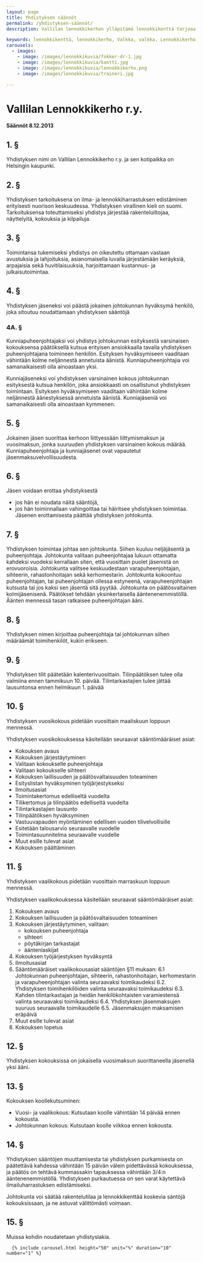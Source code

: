```yaml
---
layout: page
title: Yhdistyksen säännöt
permalink: /yhdistyksen-säännöt/
description: Vallilan lennokkikerhon ylläpitämä lennokkikenttä tarjoaa harrastajille mahdollisuuden lennättää Helsingissä. Tutustu sääntöihin ja toimintaohjeisiin tässä.

keywords: lennokkikenttä, lennokkikerho, Valkka, valkka, Lennokkikerho, lennokkikerho, Lennokkikenttä, lennokkikenttä, Kenttä, kenttä
carousels:
  - images: 
    - image: /images/lennokkikuvia/fokker-dr-1.jpg
    - image: /images/lennokkikuvia/kantti.jpg
    - image: /images/lennokkikuvia/lennokkikerho.png
    - image: /images/lennokkikuvia/traineri.jpg

---
```


# Vallilan Lennokkikerho r.y.

**Säännöt 8.12.2013**

## 1. §
Yhdistyksen nimi on Vallilan Lennokkikerho r.y. ja sen kotipaikka on Helsingin kaupunki. 

## 2. §
Yhdistyksen tarkoituksena on ilma- ja lennokkiharrastuksen edistäminen erityisesti nuorison keskuudessa. Yhdistyksen virallinen kieli on suomi. Tarkoituksensa toteuttamiseksi yhdistys järjestää rakenteluiltojaa, näyttelyitä, kokouksia ja kilpailuja.

## 3. §
Toimintansa tukemiseksi yhdistys on oikeutettu ottamaan vastaan avustuksia ja lahjoituksia, asianomaisella luvalla järjestämään keräyksiä, arpajaisia sekä huvitilaisuuksia, harjoittamaan kustannus- ja julkaisutoimintaa.

## 4. §
Yhdistyksen jäseneksi voi päästä jokainen johtokunnan hyväksymä henkilö, joka sitoutuu noudattamaan yhdistyksen sääntöjä

### 4A. §
Kunniapuheenjohtajaksi voi yhdistys johtokunnan esityksestä varsinaisen kokouksensa päätöksellä kutsua erityisen ansiokkaalla tavalla yhdistyksen puheenjohtajana toimineen henkilön. Esityksen hyväksymiseen vaaditaan vähintään kolme neljännestä annetuista äänistä. Kunniapuheenjohtajia voi samanaikaisesti olla ainoastaan yksi.

Kunniajäseneksi voi yhdistyksen varsinainen kokous johtokunnan esityksestä kutsua henkilön, joka ansiokkaasti on osallistunut yhdistyksen toimintaan. Esityksen hyväksymiseen vaaditaan vähintään kolme neljännestä äänestyksessä annetuista äänistä. Kunniajäseniä voi samanaikaisesti olla ainoastaan kymmenen.

## 5. §
Jokainen jäsen suorittaa kerhoon liittyessään liittymismaksun ja vuosimaksun, jonka suuruuden yhdistyksen varsinainen kokous määrää. Kunniapuheenjohtaja ja kunniajäsenet ovat vapautetut jäsenmaksuvelvollisuudesta.

## 6. §
Jäsen voidaan erottaa yhdistyksestä 
- jos hän ei noudata näitä sääntöjä,
- jos hän toiminnallaan vahingoittaa tai häiritsee yhdistyksen toimintaa.
Jäsenen erottamisesta päättää yhdistyksen johtokunta.

## 7. §
Yhdistyksen toimintaa johtaa sen johtokunta. Siihen kuuluu neljäjäsentä ja puheenjohtaja. Johtokunta valitaan puheenjohtajaa lukuun ottamatta kahdeksi vuodeksi kerrallaan siten, että vuosittain puolet jäsenistä on erovuoroisia. Johtokunta valitsee keskuudestaan varapuheenjohtajan, sihteerin, rahastonhoitajan sekä kerhomestarin. Johtokunta kokoontuu puheenjohtajan, tai puheenjohtajan ollessa estyneenä, varapuheenjohtajan kutsusta tai jos kaksi sen jäsentä sitä pyytää. Johtokunta on päätösvaltainen kolmijäsenisenä. Päätökset tehdään yksinkertaisella ääntenenemmistöllä. Äänten mennessä tasan ratkaisee puheenjohtajan ääni.

## 8. §
Yhdistyksen nimen kirjoittaa puheenjohtaja tai johtokunnan siihen määräämät toimihenkilöt, kukin erikseen.

## 9. §
Yhdistyksen tilit päätetään kalenterivuosittain. Tilinpäätöksen tulee olla valmiina ennen tammikuun 10. päivää. Tilintarkastajien tulee jättää lausuntonsa ennen helmikuun 1. päivää

## 10. §
Yhdistyksen vuosikokous pidetään vuosittain maaliskuun loppuun mennessä.

Yhdistyksen vuosikokouksessa käsitellään seuraavat sääntömääräiset asiat:

- Kokouksen avaus
- Kokouksen järjestäytyminen
- Valitaan kokoukselle puheenjohtaja
- Valitaan kokoukselle sihteeri 
- Kokouksen laillisuuden ja päätösvaltaisuuden toteaminen
- Esityslistan hyväksyminen työjärjestykseksi
- Ilmoitusasiat
- Toimintakertomus edelliseltä vuodelta
- Tilikertomus ja tilinpäätös edelliseltä vuodelta
- Tilintarkastajien lausunto
- Tilinpäätöksen hyväksyminen
- Vastuuvapauden myöntäminen edellisen vuoden tilivelvollisille
- Esitetään talousarvio seuraavalle vuodelle
- Toimintasuunnitelma seuraavalle vuodelle
- Muut esille tulevat asiat
- Kokouksen päättäminen

## 11. §
Yhdistyksen vaalikokous pidetään vuosittain marraskuun loppuun mennessä.

Yhdistyksen vaalikokouksessa käsitellään seuraavat sääntömääräiset asiat:

1. Kokouksen avaus
2. Kokouksen laillisuuden ja päätösvaltaisuuden toteaminen
3. Kokouksen järjestäytyminen, valitaan:
   - kokouksen puheenjohtaja
   - sihteeri
   - pöytäkirjan tarkastajat
   - ääntenlaskijat
4. Kokouksen työjärjestyksen hyväksyntä
5. Ilmoitusasiat
6. Sääntömääräiset vaalikokousasiat sääntöjen §11 mukaan:
   6.1 Johtokunnan puheenjohtajan, sihteerin, rahastonhoitajan, kerhomestarin ja varapuheenjohtajan valinta seuraavaksi toimikaudeksi
   6.2. Yhdistyksen toimihenkilöiden valinta seuraavaksi toimikaudeksi
   6.3. Kahden tilintarkastajan ja heidän henkilökohtaisten varamiestensä valinta seuraavaksi toimikaudeksi
   6.4. Yhdistyksen jäsenmaksujen suuruus seuraavalle toimikaudelle
   6.5. Jäsenmaksujen maksamisen eräpäivä
7. Muut esille tulevat asiat
8. Kokouksen lopetus

## 12. §
Yhdistyksen kokouksissa on jokaisella vuosimaksun suorittaneella jäsenellä yksi ääni.

## 13. §
Kokouksen koollekutsuminen:

- Vuosi- ja vaalikokous: Kutsutaan koolle vähintään 14 päivää ennen kokousta.
- Johtokunnan kokous: Kutsutaan koolle viikkoa ennen kokousta.

## 14. §
Yhdistyksen sääntöjen muuttamisesta tai yhdistyksen purkamisesta on päätettävä kahdessa vähintään 15 päivän välein pidettävässä kokouksessa, ja päätös on tehtävä kummassakin tapauksessa vähintään 3/4:n ääntenenemmistöllä. Yhdistyksen purkautuessa on sen varat käytettävä ilmailuharrastuksen edistämiseksi.

Johtokunta voi säätää rakentelutilaa ja lennokkikenttää koskevia säntöjä kokouksissaan, ja ne astuvat välittömästi voimaan.

## 15. §
Muissa kohdin noudatetaan yhdistyslakia.
  
  
      {% include carousel.html height="50" unit="%" duration="10" number="1" %}
	  
	  
	  
